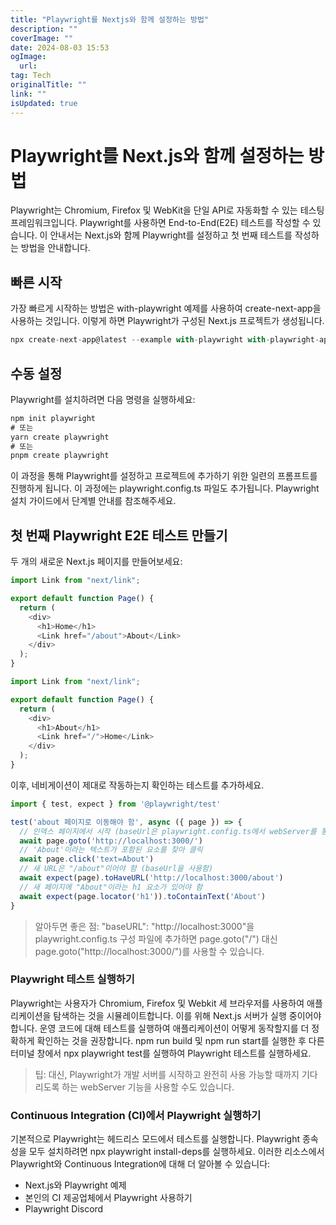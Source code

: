 ```yaml
---
title: "Playwright를 Nextjs와 함께 설정하는 방법"
description: ""
coverImage: ""
date: 2024-08-03 15:53
ogImage: 
  url: 
tag: Tech
originalTitle: ""
link: ""
isUpdated: true
---
```






# Playwright를 Next.js와 함께 설정하는 방법

Playwright는 Chromium, Firefox 및 WebKit을 단일 API로 자동화할 수 있는 테스팅 프레임워크입니다. Playwright를 사용하면 End-to-End(E2E) 테스트를 작성할 수 있습니다. 이 안내서는 Next.js와 함께 Playwright를 설정하고 첫 번째 테스트를 작성하는 방법을 안내합니다.

## 빠른 시작

가장 빠르게 시작하는 방법은 with-playwright 예제를 사용하여 create-next-app을 사용하는 것입니다. 이렇게 하면 Playwright가 구성된 Next.js 프로젝트가 생성됩니다.

<div class="content-ad"></div>

```js
npx create-next-app@latest --example with-playwright with-playwright-app
```

## 수동 설정

Playwright를 설치하려면 다음 명령을 실행하세요:

```js
npm init playwright
# 또는
yarn create playwright
# 또는
pnpm create playwright
```

<div class="content-ad"></div>

이 과정을 통해 Playwright를 설정하고 프로젝트에 추가하기 위한 일련의 프롬프트를 진행하게 됩니다. 이 과정에는 playwright.config.ts 파일도 추가됩니다. Playwright 설치 가이드에서 단계별 안내를 참조해주세요.

## 첫 번째 Playwright E2E 테스트 만들기

두 개의 새로운 Next.js 페이지를 만들어보세요:

```js
import Link from "next/link";

export default function Page() {
  return (
    <div>
      <h1>Home</h1>
      <Link href="/about">About</Link>
    </div>
  );
}
```

<div class="content-ad"></div>

```js
import Link from "next/link";

export default function Page() {
  return (
    <div>
      <h1>About</h1>
      <Link href="/">Home</Link>
    </div>
  );
}
```

이후, 네비게이션이 제대로 작동하는지 확인하는 테스트를 추가하세요.

```js
import { test, expect } from '@playwright/test'

test('about 페이지로 이동해야 함', async ({ page }) => {
  // 인덱스 페이지에서 시작 (baseUrl은 playwright.config.ts에서 webServer를 통해 설정됨)
  await page.goto('http://localhost:3000/')
  // 'About'이라는 텍스트가 포함된 요소를 찾아 클릭
  await page.click('text=About')
  // 새 URL은 "/about"이어야 함 (baseUrl을 사용함)
  await expect(page).toHaveURL('http://localhost:3000/about')
  // 새 페이지에 "About"이라는 h1 요소가 있어야 함
  await expect(page.locator('h1')).toContainText('About')
}
```

> 알아두면 좋은 점:
> "baseURL": "http://localhost:3000"을 playwright.config.ts 구성 파일에 추가하면 page.goto("/") 대신 page.goto("http://localhost:3000/")를 사용할 수 있습니다.

<div class="content-ad"></div>

### Playwright 테스트 실행하기

Playwright는 사용자가 Chromium, Firefox 및 Webkit 세 브라우저를 사용하여 애플리케이션을 탐색하는 것을 시뮬레이트합니다. 이를 위해 Next.js 서버가 실행 중이어야 합니다. 운영 코드에 대해 테스트를 실행하여 애플리케이션이 어떻게 동작할지를 더 정확하게 확인하는 것을 권장합니다.
npm run build 및 npm run start를 실행한 후 다른 터미널 창에서 npx playwright test를 실행하여 Playwright 테스트를 실행하세요.

> 팁: 대신, Playwright가 개발 서버를 시작하고 완전히 사용 가능할 때까지 기다리도록 하는 webServer 기능을 사용할 수도 있습니다.

<div class="content-ad"></div>

### Continuous Integration (CI)에서 Playwright 실행하기

기본적으로 Playwright는 헤드리스 모드에서 테스트를 실행합니다. Playwright 종속성을 모두 설치하려면 npx playwright install-deps를 실행하세요. 이러한 리소스에서 Playwright와 Continuous Integration에 대해 더 알아볼 수 있습니다:

- Next.js와 Playwright 예제
- 본인의 CI 제공업체에서 Playwright 사용하기
- Playwright Discord

<div class="content-ad"></div>
